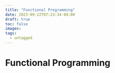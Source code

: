 ```yaml
---
title: "Functional Programming"
date: 2023-09-22T07:23:34-04:00
draft: true
toc: false
images:
tags:
  - untagged
---
```


# Functional Programming